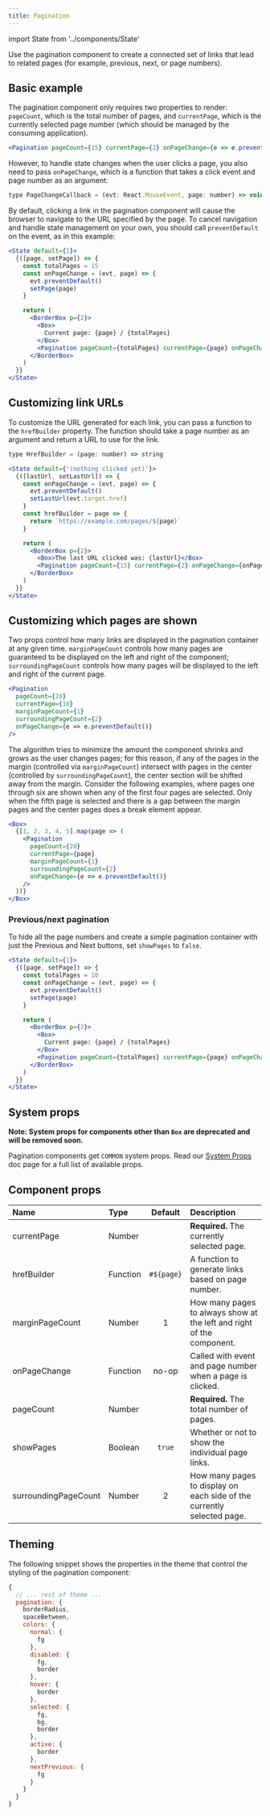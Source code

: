 ```yaml
---
title: Pagination
---
```


import State from '../components/State'

Use the pagination component to create a connected set of links that lead to related pages (for example, previous, next, or page numbers).

## Basic example

The pagination component only requires two properties to render: `pageCount`, which is the total number of pages, and `currentPage`, which is the currently selected page number (which should be managed by the consuming application).

```jsx live
<Pagination pageCount={15} currentPage={2} onPageChange={e => e.preventDefault()} />
```

However, to handle state changes when the user clicks a page, you also need to pass `onPageChange`, which is a function that takes a click event and page number as an argument:

```javascript
type PageChangeCallback = (evt: React.MouseEvent, page: number) => void
```

By default, clicking a link in the pagination component will cause the browser to navigate to the URL specified by the page. To cancel navigation and handle state management on your own, you should call `preventDefault` on the event, as in this example:

```jsx live
<State default={1}>
  {([page, setPage]) => {
    const totalPages = 15
    const onPageChange = (evt, page) => {
      evt.preventDefault()
      setPage(page)
    }

    return (
      <BorderBox p={2}>
        <Box>
          Current page: {page} / {totalPages}
        </Box>
        <Pagination pageCount={totalPages} currentPage={page} onPageChange={onPageChange} />
      </BorderBox>
    )
  }}
</State>
```

## Customizing link URLs

To customize the URL generated for each link, you can pass a function to the `hrefBuilder` property. The function should take a page number as an argument and return a URL to use for the link.

```javascript
type HrefBuilder = (page: number) => string
```

```jsx live
<State default={'(nothing clicked yet)'}>
  {([lastUrl, setLastUrl]) => {
    const onPageChange = (evt, page) => {
      evt.preventDefault()
      setLastUrl(evt.target.href)
    }
    const hrefBuilder = page => {
      return `https://example.com/pages/${page}`
    }

    return (
      <BorderBox p={2}>
        <Box>The last URL clicked was: {lastUrl}</Box>
        <Pagination pageCount={15} currentPage={2} onPageChange={onPageChange} hrefBuilder={hrefBuilder} />
      </BorderBox>
    )
  }}
</State>
```

## Customizing which pages are shown

Two props control how many links are displayed in the pagination container at any given time. `marginPageCount` controls how many pages are guaranteed to be displayed on the left and right of the component; `surroundingPageCount` controls how many pages will be displayed to the left and right of the current page.

```jsx live
<Pagination
  pageCount={20}
  currentPage={10}
  marginPageCount={1}
  surroundingPageCount={2}
  onPageChange={e => e.preventDefault()}
/>
```

The algorithm tries to minimize the amount the component shrinks and grows as the user changes pages; for this reason, if any of the pages in the margin (controlled via `marginPageCount`) intersect with pages in the center (controlled by `surroundingPageCount`), the center section will be shifted away from the margin. Consider the following examples, where pages one through six are shown when any of the first four pages are selected. Only when the fifth page is selected and there is a gap between the margin pages and the center pages does a break element appear.

```jsx live
<Box>
  {[1, 2, 3, 4, 5].map(page => (
    <Pagination
      pageCount={20}
      currentPage={page}
      marginPageCount={1}
      surroundingPageCount={2}
      onPageChange={e => e.preventDefault()}
    />
  ))}
</Box>
```

### Previous/next pagination

To hide all the page numbers and create a simple pagination container with just the Previous and Next buttons, set `showPages` to `false`.

```jsx live
<State default={1}>
  {([page, setPage]) => {
    const totalPages = 10
    const onPageChange = (evt, page) => {
      evt.preventDefault()
      setPage(page)
    }

    return (
      <BorderBox p={2}>
        <Box>
          Current page: {page} / {totalPages}
        </Box>
        <Pagination pageCount={totalPages} currentPage={page} onPageChange={onPageChange} showPages={false} />
      </BorderBox>
    )
  }}
</State>
```

## System props

**Note: System props for components other than `Box` are deprecated and will be removed soon.**

Pagination components get `COMMON` system props. Read our [System Props](/system-props) doc page for a full list of available props.

## Component props

| Name                 | Type     |  Default   | Description                                                            |
| :------------------- | :------- | :--------: | :--------------------------------------------------------------------- |
| currentPage          | Number   |            | **Required.** The currently selected page.                             |
| hrefBuilder          | Function | `#${page}` | A function to generate links based on page number.                     |
| marginPageCount      | Number   |     1      | How many pages to always show at the left and right of the component.  |
| onPageChange         | Function |   no-op    | Called with event and page number when a page is clicked.              |
| pageCount            | Number   |            | **Required.** The total number of pages.                               |
| showPages            | Boolean  |   `true`   | Whether or not to show the individual page links.                      |
| surroundingPageCount | Number   |     2      | How many pages to display on each side of the currently selected page. |

## Theming

The following snippet shows the properties in the theme that control the styling of the pagination component:

```javascript
{
  // ... rest of theme ...
  pagination: {
    borderRadius,
    spaceBetween,
    colors: {
      normal: {
        fg
      },
      disabled: {
        fg,
        border
      },
      hover: {
        border
      },
      selected: {
        fg,
        bg,
        border
      },
      active: {
        border
      },
      nextPrevious: {
        fg
      }
    }
  }
}
```
